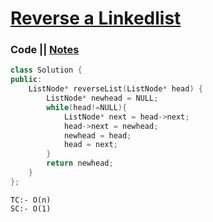 # [Reverse a Linkedlist](https://leetcode.com/problems/reverse-linked-list/)

### Code || [Notes](https://drive.google.com/file/d/1PSmdcgoXevDJGxgWavgH4rq2JcEhsEYf/view?usp=sharing)

``` .cpp
class Solution {
public:
    ListNode* reverseList(ListNode* head) {
        ListNode* newhead = NULL;
        while(head!=NULL){
            ListNode* next = head->next;
            head->next = newhead;
            newhead = head;
            head = next;
        }
        return newhead;
    }
};
```

```
TC:- O(n)
SC:- O(1)
```
